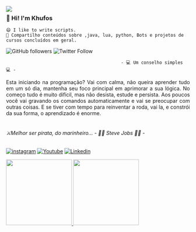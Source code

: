 <img align="left" src="https://pa1.narvii.com/6456/954ac5283e92495ecf477661d6fcd739684cc6d7_128.gif"/>



### 👋 Hi! I'm Khufos
 
    😄 I like to write scripts.
    👯 Compartilho conteúdos sobre ,java, lua, python, Bots e projetos de cursos concluídos em geral.
    


![GitHub followers](https://img.shields.io/github/followers/khufos?style=flat-square)
![Twitter Follow](https://img.shields.io/twitter/follow/khufos?style=flat-square)

                                                - 💻 Um conselho simples 💻 -
<div align="justify">
  Esta iniciando na programação? Vai com calma, não queira aprender tudo em um só dia, mantenha seu foco principal em aprimorar a sua lógica. No começo tudo é muito difícil, mas   não desista, estude e persista. Aos poucos você vai gravando os comandos automaticamente e vai se preocupar com outras coisas. E se tiver com tempo para reinventar a roda, vai   la, e constrói da sua forma, o aprendizado é enorme.
</div>

<br>

 ###### ⚔️Melhor ser pirata, do marinheiro...  - 🏴‍☠️ Steve Jobs 🏴‍☠️ -
 
 ##   
      
[![instagram](https://img.shields.io/badge/instagram-white.svg?style=for-the-badge&logo=instagram)](https://www.instagram.com/khufos/)
[![Youtube](https://img.shields.io/badge/Youtube-red.svg?style=for-the-badge&logo=youtube)](https://www.youtube.com/channel/UC2ENO1MeRjhd8F23d5068fg)
[![Linkedin](https://img.shields.io/badge/LinkedIn-blue?style=for-the-badge&logo=Linkedin)]()
<div align="left">
<a href="https://github.com/khufos">
<img height="180em" src="https://github-readme-stats.vercel.app/api?username=khufos&show_icons=true&theme=dark&include_all_commits=true&count_private=true"/>
<img height="180em" src="https://github-readme-stats.vercel.app/api/top-langs/?username=khufos&layout=compact&langs_count=7&theme=dark"/>
</div>
 
 
